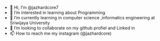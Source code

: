 - 👋 Hi, I’m @jazhardcore7
- 👀 I’m interested in learning about Programming
- 🌱 I’m currently learning in computer science ,informatics engineering at Sriwijaya University
- 💞️ I’m looking to collaborate on my github profiel and Linked in
- 📫 How to reach me my instagram (@jazhardcore) 

<!---
jazhardcore7/jazhardcore7 is a ✨ special ✨ repository because its `README.md` (this file) appears on your GitHub profile.
You can click the Preview link to take a look at your changes.
--->
